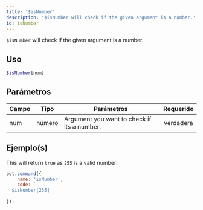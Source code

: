 ```yaml
---
title: '$isNumber'
description: '$isNumber will check if the given argument is a number.'
id: isNumber
---
```


`$isNumber` will check if the given argument is a number.

## Uso

```php
$isNumber[num]
```

## Parámetros

| Campo | Tipo   | Parámetros                                  | Requerido |
| ----- | ------ | ------------------------------------------- |:---------:|
| num   | número | Argument you want to check if its a number. | verdadera |

## Ejemplo(s)

This will return `true` as `255` is a valid number:

```javascript
bot.command({
    name: 'isNumber',
    code: `
  $isNumber[255]
  `
});
```
